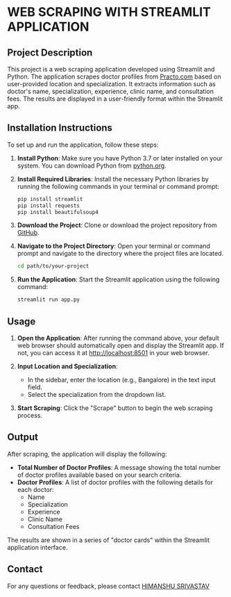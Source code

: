 # WEB SCRAPING WITH STREAMLIT APPLICATION

## Project Description

This project is a web scraping application developed using Streamlit and Python. The application scrapes doctor profiles from [Practo.com](https://www.practo.com/) based on user-provided location and specialization. It extracts information such as doctor's name, specialization, experience, clinic name, and consultation fees. The results are displayed in a user-friendly format within the Streamlit app.

## Installation Instructions

To set up and run the application, follow these steps:

1. **Install Python**: Make sure you have Python 3.7 or later installed on your system. You can download Python from [python.org](https://www.python.org/downloads/).

2. **Install Required Libraries**: Install the necessary Python libraries by running the following commands in your terminal or command prompt:

    ```bash
    pip install streamlit
    pip install requests
    pip install beautifulsoup4
    ```

3. **Download the Project**: Clone or download the project repository from [GitHub](https://github.com/himanshuSrivastav-ds/Data-Science--Web-Scraping-using-Streamlit).

4. **Navigate to the Project Directory**: Open your terminal or command prompt and navigate to the directory where the project files are located.

    ```bash
    cd path/to/your-project
    ```

5. **Run the Application**: Start the Streamlit application using the following command:

    ```bash
    streamlit run app.py
    ```

## Usage

1. **Open the Application**: After running the command above, your default web browser should automatically open and display the Streamlit app. If not, you can access it at [http://localhost:8501](http://localhost:8510/) in your web browser.

2. **Input Location and Specialization**: 
    - In the sidebar, enter the location (e.g., Bangalore) in the text input field.
    - Select the specialization from the dropdown list.

3. **Start Scraping**: Click the "Scrape" button to begin the web scraping process.

## Output

After scraping, the application will display the following:

- **Total Number of Doctor Profiles**: A message showing the total number of doctor profiles available based on your search criteria.
- **Doctor Profiles**: A list of doctor profiles with the following details for each doctor:
  - Name
  - Specialization
  - Experience
  - Clinic Name
  - Consultation Fees

The results are shown in a series of "doctor cards" within the Streamlit application interface.

## Contact

For any questions or feedback, please contact [HIMANSHU SRIVASTAV](mailto:hsrivastavsans@gmail.com)
